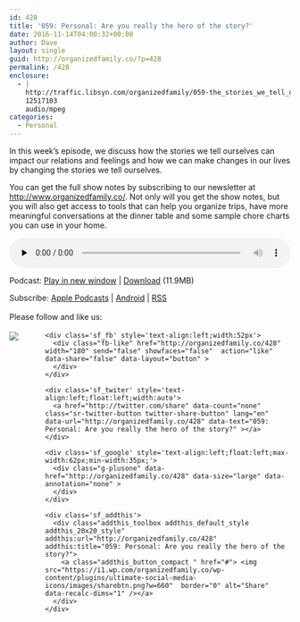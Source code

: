 ```yaml
---
id: 428
title: '059: Personal: Are you really the hero of the story?'
date: 2016-11-14T04:00:32+00:00
author: Dave
layout: single
guid: http://organizedfamily.co/?p=428
permalink: /428
enclosure:
  - |
    http://traffic.libsyn.com/organizedfamily/059-the_stories_we_tell_ourselves.mp3
    12517103
    audio/mpeg
categories:
  - Personal
---
```

In this week&#8217;s episode, we discuss how the stories we tell ourselves can impact our relations and feelings and how we can make changes in our lives by changing the stories we tell ourselves.

You can get the full show notes by subscribing to our newsletter at <http://www.organizedfamily.co/>. Not only will you get the show notes, but you will also get access to tools that can help you organize trips, have more meaningful conversations at the dinner table and some sample chore charts you can use in your home.

<div class="powerpress_player" id="powerpress_player_5380">
  <audio class="wp-audio-shortcode" id="audio-428-60" preload="none" style="width: 100%;" controls="controls"><source type="audio/mpeg" src="http://traffic.libsyn.com/organizedfamily/059-the_stories_we_tell_ourselves.mp3?_=60" /><a href="http://traffic.libsyn.com/organizedfamily/059-the_stories_we_tell_ourselves.mp3">http://traffic.libsyn.com/organizedfamily/059-the_stories_we_tell_ourselves.mp3</a></audio>
</div>

<p class="powerpress_links powerpress_links_mp3">
  Podcast: <a href="http://traffic.libsyn.com/organizedfamily/059-the_stories_we_tell_ourselves.mp3" class="powerpress_link_pinw" target="_blank" title="Play in new window" onclick="return powerpress_pinw('http://organizedfamily.co/?powerpress_pinw=428-podcast');" rel="nofollow">Play in new window</a> | <a href="http://traffic.libsyn.com/organizedfamily/059-the_stories_we_tell_ourselves.mp3" class="powerpress_link_d" title="Download" rel="nofollow" download="059-the_stories_we_tell_ourselves.mp3">Download</a> (11.9MB)
</p>

<p class="powerpress_links powerpress_subscribe_links">
  Subscribe: <a href="https://itunes.apple.com/us/podcast/organized-family/id1047979605?mt=2&ls=1#episodeGuid=http%3A%2F%2Forganizedfamily.co%2F%3Fp%3D428" class="powerpress_link_subscribe powerpress_link_subscribe_itunes" title="Subscribe on Apple Podcasts" rel="nofollow">Apple Podcasts</a> | <a href="http://subscribeonandroid.com/organizedfamily.co/feed/podcast" class="powerpress_link_subscribe powerpress_link_subscribe_android" title="Subscribe on Android" rel="nofollow">Android</a> | <a href="http://organizedfamily.co/feed/podcast" class="powerpress_link_subscribe powerpress_link_subscribe_rss" title="Subscribe via RSS" rel="nofollow">RSS</a>
</p>

<div class='sfsi_Sicons' style='width: 100%; display: inline-block; vertical-align: middle; text-align:left'>
  <div style='margin:0px 8px 0px 0px; line-height: 24px'>
    <span>Please follow and like us:</span>
  </div>
  
  <div class='sfsi_socialwpr'>
    <div class='sf_subscrbe' style='text-align:left;float:left;width:64px'>
      <a href="http://www.specificfeeds.com/widget/emailsubscribe/MTc5ODgx/OA==/" target="_blank"><img src="https://i2.wp.com/organizedfamily.co/wp-content/plugins/ultimate-social-media-icons/images/follow_subscribe.png?w=660" data-recalc-dims="1" /></a>
    </div>
    
    <div class='sf_fb' style='text-align:left;width:52px'>
      <div class="fb-like" href="http://organizedfamily.co/428" width="180" send="false" showfaces="false"  action="like" data-share="false" data-layout="button" >
      </div>
    </div>
    
    <div class='sf_twiter' style='text-align:left;float:left;width:auto'>
      <a href="http://twitter.com/share" data-count="none" class="sr-twitter-button twitter-share-button" lang="en" data-url="http://organizedfamily.co/428" data-text="059: Personal: Are you really the hero of the story?" ></a>
    </div>
    
    <div class='sf_google' style='text-align:left;float:left;max-width:62px;min-width:35px;'>
      <div class="g-plusone" data-href="http://organizedfamily.co/428" data-size="large" data-annotation="none" >
      </div>
    </div>
    
    <div class='sf_addthis'>
      <div class="addthis_toolbox addthis_default_style addthis_20x20_style" addthis:url="http://organizedfamily.co/428" addthis:title="059: Personal: Are you really the hero of the story?">
        <a class="addthis_button_compact " href="#"> <img src="https://i1.wp.com/organizedfamily.co/wp-content/plugins/ultimate-social-media-icons/images/sharebtn.png?w=660"  border="0" alt="Share" data-recalc-dims="1" /></a>
      </div>
    </div>
  </div>
</div>